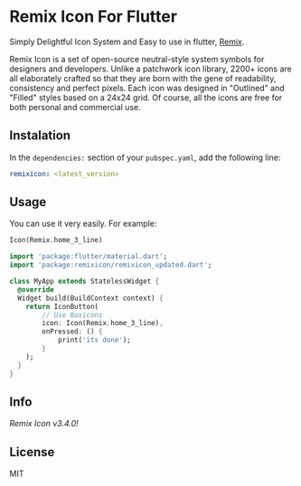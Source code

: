 # Remix Icon For Flutter

Simply Delightful Icon System and Easy to use in flutter, [Remix](https://remixicon.com/).

Remix Icon is a set of open-source neutral-style system symbols for designers and developers. Unlike a patchwork icon library, 2200+ icons are all elaborately crafted so that they are born with the gene of readability, consistency and perfect pixels. Each icon was designed in "Outlined" and "Filled" styles based on a 24x24 grid. Of course, all the icons are free for both personal and commercial use.

## Instalation

In the `dependencies:` section of your `pubspec.yaml`, add the following line:

```yaml
remixicon: <latest_version>
```

## Usage

You can use it very easily. For example:

```dart
Icon(Remix.home_3_line)
```

```dart
import 'package:flutter/material.dart';
import 'package:remixicon/remixicon_updated.dart';

class MyApp extends StatelessWidget {
  @override
  Widget build(BuildContext context) {
    return IconButton(
        // Use Boxicons
        icon: Icon(Remix.home_3_line),
        onPressed: () {
            print('its done');
        }
    );
  }
}
```

## Info

_Remix Icon v3.4.0!_

## License

MIT
